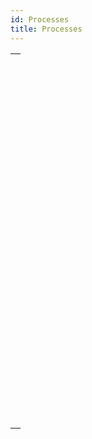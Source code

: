 ```yaml
---
id: Processes
title: Processes
---
```

||
|---|
|[<!-- INCLUDE #_command_.ABORT PROCESS BY ID.Syntax -->](../../commands-legacy/abort-process-by-id.md)<br/>|
|[<!-- INCLUDE #_command_.Count tasks.Syntax -->](../../commands-legacy/count-tasks.md)<br/>|
|[<!-- INCLUDE #_command_.Count user processes.Syntax -->](../../commands-legacy/count-user-processes.md)<br/>|
|[<!-- INCLUDE #_command_.Count users.Syntax -->](../../commands-legacy/count-users.md)<br/>|
|[<!-- INCLUDE #_command_.Current process.Syntax -->](../../commands-legacy/current-process.md)<br/>|
|[<!-- INCLUDE #_command_.Current process name.Syntax -->](../../commands-legacy/current-process-name.md)<br/>|
|[<!-- INCLUDE #_command_.DELAY PROCESS.Syntax -->](../../commands-legacy/delay-process.md)<br/>|
|[<!-- INCLUDE #_command_.EXECUTE ON CLIENT.Syntax -->](../../commands-legacy/execute-on-client.md)<br/>|
|[<!-- INCLUDE #_command_.Execute on server.Syntax -->](../../commands-legacy/execute-on-server.md)<br/>|
|[<!-- INCLUDE #_command_.GET REGISTERED CLIENTS.Syntax -->](../../commands-legacy/get-registered-clients.md)<br/>|
|[<!-- INCLUDE #_command_.New process.Syntax -->](../../commands-legacy/new-process.md)<br/>|
|[<!-- INCLUDE #_command_.PAUSE PROCESS.Syntax -->](../../commands-legacy/pause-process.md)<br/>|
|[<!-- INCLUDE #_command_.Process aborted.Syntax -->](../../commands-legacy/process-aborted.md)<br/>|
|[<!-- INCLUDE #_command_.Process activity.Syntax -->](../../commands/process-activity.md)<br/>|
|[<!-- INCLUDE #_command_.Process info.Syntax -->](../../commands/process-info.md)<br/>|
|[<!-- INCLUDE #_command_.Process number.Syntax -->](../../commands/process-number.md)<br/>|
|[<!-- INCLUDE #_command_.Process state.Syntax -->](../../commands-legacy/process-state.md)<br/>|
|[<!-- INCLUDE #_command_.REGISTER CLIENT.Syntax -->](../../commands-legacy/register-client.md)<br/>|
|[<!-- INCLUDE #_command_.RESUME PROCESS.Syntax -->](../../commands-legacy/resume-process.md)<br/>|
|[<!-- INCLUDE #_command_.Session.Syntax -->](../../commands/session.md)<br/>|
|[<!-- INCLUDE #_command_.Session info.Syntax -->](../../commands/session-info.md)<br/>|
|[<!-- INCLUDE #_command_.Session storage.Syntax -->](../../commands/session-storage.md)<br/>|
|[<!-- INCLUDE #_command_.UNREGISTER CLIENT.Syntax -->](../../commands-legacy/unregister-client.md)<br/>|

